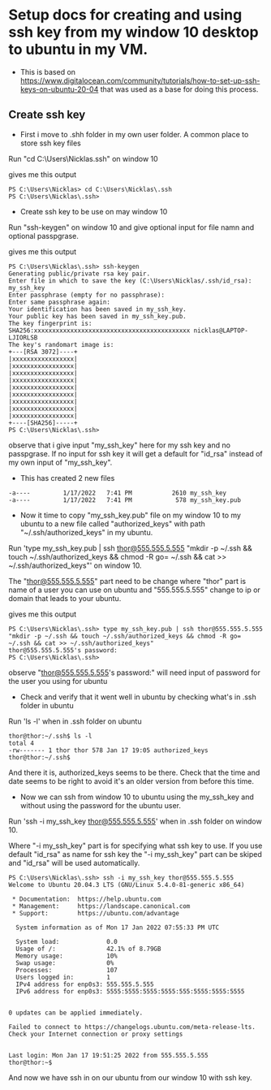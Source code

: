 # Setup docs for creating and using ssh key from my window 10 desktop to ubuntu in my VM.

* This is based on https://www.digitalocean.com/community/tutorials/how-to-set-up-ssh-keys-on-ubuntu-20-04 that was used as a base for doing this process.

## Create ssh key

* First i move to .shh folder in my own user folder. A common place to store ssh key files
 
Run "cd C:\Users\Nicklas\.ssh" on window 10

gives me this output
```
PS C:\Users\Nicklas> cd C:\Users\Nicklas\.ssh
PS C:\Users\Nicklas\.ssh>
```


* Create ssh key to be use on may window 10
 
Run "ssh-keygen" on window 10 and give optional input for file namn and optional passpgrase.

gives me this output
```
PS C:\Users\Nicklas\.ssh> ssh-keygen
Generating public/private rsa key pair.
Enter file in which to save the key (C:\Users\Nicklas/.ssh/id_rsa): my_ssh_key
Enter passphrase (empty for no passphrase):
Enter same passphrase again:
Your identification has been saved in my_ssh_key.
Your public key has been saved in my_ssh_key.pub.
The key fingerprint is:
SHA256:xxxxxxxxxxxxxxxxxxxxxxxxxxxxxxxxxxxxxxxxxxx nicklas@LAPTOP-LJIORLSB
The key's randomart image is:
+---[RSA 3072]----+
|xxxxxxxxxxxxxxxxx|
|xxxxxxxxxxxxxxxxx|
|xxxxxxxxxxxxxxxxx|
|xxxxxxxxxxxxxxxxx|
|xxxxxxxxxxxxxxxxx|
|xxxxxxxxxxxxxxxxx|
|xxxxxxxxxxxxxxxxx|
|xxxxxxxxxxxxxxxxx|
|xxxxxxxxxxxxxxxxx|
+----[SHA256]-----+
PS C:\Users\Nicklas\.ssh>
```
observe that i give input "my_ssh_key" here for my ssh key and no passpgrase. If no input for ssh key it will get a default for "id_rsa" instead of my own input of "my_ssh_key".

* This has created 2 new files

```
-a----         1/17/2022   7:41 PM           2610 my_ssh_key
-a----         1/17/2022   7:41 PM            578 my_ssh_key.pub
```

* Now it time to copy "my_ssh_key.pub" file on my window 10 to my ubuntu to a new file called "authorized_keys" with path "~/.ssh/authorized_keys" in my ubuntu.


Run 'type my_ssh_key.pub | ssh thor@555.555.5.555 "mkdir -p ~/.ssh && touch ~/.ssh/authorized_keys && chmod -R go= ~/.ssh && cat >> ~/.ssh/authorized_keys"' on window 10.

The "thor@555.555.5.555" part need to be change where "thor" part is name of a user you can use on ubuntu and "555.555.5.555" change to ip or domain that leads to your ubuntu.

gives me this output
```
PS C:\Users\Nicklas\.ssh> type my_ssh_key.pub | ssh thor@555.555.5.555 "mkdir -p ~/.ssh && touch ~/.ssh/authorized_keys && chmod -R go= ~/.ssh && cat >> ~/.ssh/authorized_keys"
thor@555.555.5.555's password:
PS C:\Users\Nicklas\.ssh>
```
observe "thor@555.555.5.555's password:" will need input of password for the user you using for ubuntu

* Check and verify that it went well in ubuntu by checking what's in .ssh folder in ubuntu

Run 'ls -l' when in .ssh folder on ubuntu
```
thor@thor:~/.ssh$ ls -l
total 4
-rw------- 1 thor thor 578 Jan 17 19:05 authorized_keys
thor@thor:~/.ssh$
```
And there it is, authorized_keys seems to be there. Check that the time and date seems to be right to avoid it's an older version from before this time.

* Now we can ssh from window 10 to ubuntu using the my_ssh_key and without using the password for the ubuntu user.

Run 'ssh -i my_ssh_key thor@555.555.5.555' when in .ssh folder on window 10. 

Where "-i my_ssh_key" part is for specifying what ssh key to use. If you use default "id_rsa" as name for ssh key the "-i my_ssh_key" part can be skiped and "id_rsa" will be used automatically.
```
PS C:\Users\Nicklas\.ssh> ssh -i my_ssh_key thor@555.555.5.555
Welcome to Ubuntu 20.04.3 LTS (GNU/Linux 5.4.0-81-generic x86_64)

 * Documentation:  https://help.ubuntu.com
 * Management:     https://landscape.canonical.com
 * Support:        https://ubuntu.com/advantage

  System information as of Mon 17 Jan 2022 07:55:33 PM UTC

  System load:             0.0
  Usage of /:              42.1% of 8.79GB
  Memory usage:            10%
  Swap usage:              0%
  Processes:               107
  Users logged in:         1
  IPv4 address for enp0s3: 555.555.5.555
  IPv6 address for enp0s3: 5555:5555:5555:5555:555:5555:5555:5555


0 updates can be applied immediately.

Failed to connect to https://changelogs.ubuntu.com/meta-release-lts. Check your Internet connection or proxy settings


Last login: Mon Jan 17 19:51:25 2022 from 555.555.5.555
thor@thor:~$
```
And now we have ssh in on our ubuntu from our window 10 with ssh key.